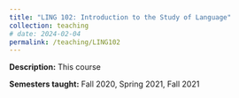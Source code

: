 ```yaml
---
title: "LING 102: Introduction to the Study of Language"
collection: teaching
# date: 2024-02-04 
permalink: /teaching/LING102
---
```

**Description:** This course  

**Semesters taught:** Fall 2020, Spring 2021, Fall 2021